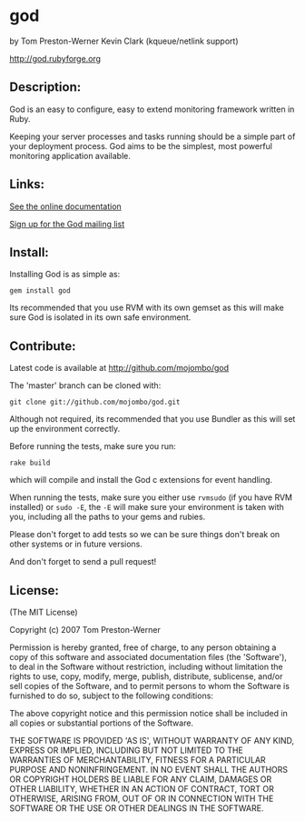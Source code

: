 god
===

  by Tom Preston-Werner
     Kevin Clark (kqueue/netlink support)

  http://god.rubyforge.org

Description:
------------

God is an easy to configure, easy to extend monitoring framework written
in Ruby.

Keeping your server processes and tasks running should be a simple part of
your deployment process. God aims to be the simplest, most powerful
monitoring application available.

Links:
------

[See the online documentation](http://god.rubyforge.org)

[Sign up for the God mailing list](http://groups.google.com/group/god-rb)

Install:
--------

Installing God is as simple as:

    gem install god

Its recommended that you use RVM with its own gemset as this will make sure God is isolated in its own safe environment.

Contribute:
-----------

Latest code is available at http://github.com/mojombo/god

The 'master' branch can be cloned with:

    git clone git://github.com/mojombo/god.git

Although not required, its recommended that you use Bundler as this will set up the environment correctly.

Before running the tests, make sure you run:

    rake build

which will compile and install the God c extensions for event handling.

When running the tests, make sure you either use `rvmsudo` (if you have RVM installed) or `sudo -E`, the `-E` will make sure your environment is taken with you, including all the paths to your gems and rubies.

Please don't forget to add tests so we can be sure things don't break on other systems or in future versions.

And don't forget to send a pull request!

License:
--------

(The MIT License)

Copyright (c) 2007 Tom Preston-Werner

Permission is hereby granted, free of charge, to any person obtaining
a copy of this software and associated documentation files (the
'Software'), to deal in the Software without restriction, including
without limitation the rights to use, copy, modify, merge, publish,
distribute, sublicense, and/or sell copies of the Software, and to
permit persons to whom the Software is furnished to do so, subject to
the following conditions:

The above copyright notice and this permission notice shall be
included in all copies or substantial portions of the Software.

THE SOFTWARE IS PROVIDED 'AS IS', WITHOUT WARRANTY OF ANY KIND,
EXPRESS OR IMPLIED, INCLUDING BUT NOT LIMITED TO THE WARRANTIES OF
MERCHANTABILITY, FITNESS FOR A PARTICULAR PURPOSE AND NONINFRINGEMENT.
IN NO EVENT SHALL THE AUTHORS OR COPYRIGHT HOLDERS BE LIABLE FOR ANY
CLAIM, DAMAGES OR OTHER LIABILITY, WHETHER IN AN ACTION OF CONTRACT,
TORT OR OTHERWISE, ARISING FROM, OUT OF OR IN CONNECTION WITH THE
SOFTWARE OR THE USE OR OTHER DEALINGS IN THE SOFTWARE.
